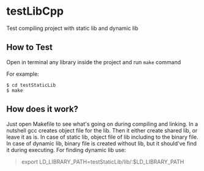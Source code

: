 # testLibCpp
Test compiling project with static lib and dynamic lib

## How to Test

Open in terminal any library inside the project and run `make` command

For example:

```
$ cd testStaticLib
$ make
```

## How does it work?

Just open Makefile to see what's going on during compiling and linking. In a nutshell gcc creates object file for the lib.
Then it either create shared lib, or leave it as is.
In case of static lib, object file of lib including to the binary file.
In case of dynamic lib, binary file is created without lib, but it should've find it during executing. For finding dynamic lib use:

> export LD_LIBRARY_PATH=testStaticLib/lib/:$LD_LIBRARY_PATH
